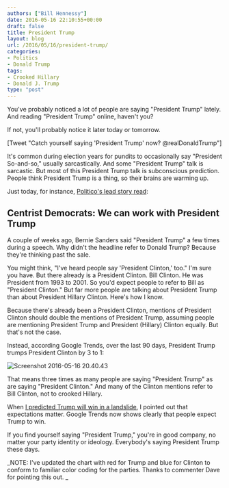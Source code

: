 ```yaml
---
authors: ["Bill Hennessy"]
date: 2016-05-16 22:10:55+00:00
draft: false
title: President Trump
layout: blog
url: /2016/05/16/president-trump/
categories:
- Politics
- Donald Trump
tags:
- Crooked Hillary
- Donald J. Trump
type: "post"
---
```


You've probably noticed a lot of people are saying "President Trump" lately. And reading "President Trump" online, haven't you?

If not, you'll probably notice it later today or tomorrow.

[Tweet "Catch yourself saying 'President Trump' now? @realDonaldTrump"]

It's common during election years for pundits to occasionally say "President So-and-so," usually sarcastically. And some "President Trump" talk is sarcastic. But most of this President Trump talk is subconscious prediction. People think President Trump is a thing, so their brains are warming up.

Just today, for instance, [Politico's lead story read](https://www.politico.com/story/2016/05/donald-trump-moderate-democrats-223168):



## Centrist Democrats: We can work with President Trump



A couple of weeks ago, Bernie Sanders said "President Trump" a few times during a speech. Why didn't the headline refer to Donald Trump? Because they're thinking past the sale.

You might think, "I've heard people say 'President Clinton,' too." I'm sure you have. But there already is a President Clinton. Bill Clinton. He was President from 1993 to 2001. So you'd expect people to refer to Bill as "President Clinton." But far more people are talking about President Trump than about President Hillary Clinton. Here's how I know.

Because there's already been a President Clinton, mentions of President Clinton should double the mentions of President Trump, assuming people are mentioning President Trump and President (Hillary) Clinton equally. But that's not the case.

Instead, according Google Trends, over the last 90 days, President Trump trumps President Clinton by 3 to 1:

![Screenshot 2016-05-16 20.40.43](https://hennessysview.com/wp-content/uploads/2016/05/Screenshot-2016-05-16-20.40.43.png)


That means three times as many people are saying "President Trump" as are saying "President Clinton." And many of the Clinton mentions refer to Bill Clinton, not to crooked Hillary.

When [I predicted Trump will win in a landslide](https://hennessysview.com/2016/05/13/how-to-predict-trumps-landslide-win/), I pointed out that expectations matter. Google Trends now shows clearly that people expect Trump to win.

If you find yourself saying "President Trump," you're in good company, no matter your party identity or ideology. Everybody's saying President Trump these days.

_NOTE: I've updated the chart with red for Trump and blue for Clinton to conform to familiar color coding for the parties. Thanks to commenter Dave for pointing this out. _
